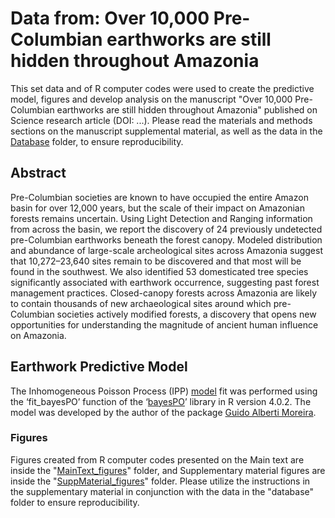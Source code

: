 # **Data from: Over 10,000 Pre-Columbian earthworks are still hidden throughout Amazonia** <br />
This set data and of R computer codes were used to create the predictive model, figures and develop analysis on the manuscript "Over 10,000 Pre-Columbian earthworks are still hidden throughout Amazonia" published on Science research article (DOI: ...). Please read the materials and methods sections on the manuscript supplemental material, as well as the data in the 
<a href="https://github.com/Vperipato/ade2541/tree/main/Database" target="_blank">Database</a> folder, to ensure reproducibility.

## **Abstract** <br />
Pre-Columbian societies are known to have occupied the entire Amazon basin for over 12,000 years, but the scale of their impact on Amazonian forests remains uncertain. Using Light Detection and Ranging information from across the basin, we report the discovery of 24 previously undetected pre-Columbian earthworks beneath the forest canopy. Modeled distribution and abundance of large-scale archeological sites across Amazonia suggest that 10,272–23,640 sites remain to be discovered and that most will be found in the southwest. We also identified 53 domesticated tree species significantly associated with earthwork occurrence, suggesting past forest management practices. Closed-canopy forests across Amazonia are likely to contain thousands of new archaeological sites around which pre-Columbian societies actively modified forests, a discovery that opens new opportunities for understanding the magnitude of ancient human influence on Amazonia.

## **Earthwork Predictive Model** <br />
The Inhomogeneous Poisson Process (IPP) <a href="https://github.com/Vperipato/ade2541/blob/main/ade2541_PredictiveModel.r" target="_blank">model</a> fit was performed using the ‘fit_bayesPO’ function of the ‘<a href="https://CRAN.R-project.org/package=bayesPO" target="_blank">bayesPO</a>’ library in R version 4.0.2. The model was developed by the author of the package <a href="https://github.com/GuidoAMoreira" target="_blank">Guido Alberti Moreira</a>.

### Figures
Figures created from R computer codes presented on the Main text are inside the "<a href="https://github.com/Vperipato/ade2541/tree/main/MainText_figures" target="_blank">MainText_figures</a>" folder, and Supplementary material figures are inside the "<a href="https://github.com/Vperipato/ade2541/tree/main/SuppMaterial_figures" target="_blank">SuppMaterial_figures</a>" folder. Please utilize the instructions in the supplementary material in conjunction with the data in the "database" folder to ensure reproducibility.
